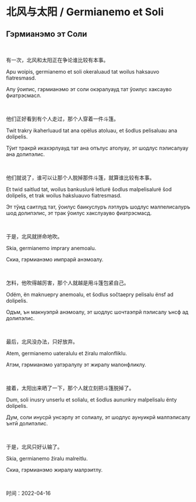 # 北风与太阳 / Germianemo et Soli
<h2>Гэрмианэмо эт Соли</h2>
<br>
<p>有一次，北风和太阳正在争论谁比较有本事。</p>
<p>Apu woipis, germianemo et soli okeraluaud tat woilus haksauvo fiatresmasd.</p>
<p>Апу ўоипис, гэрмианэмо эт соли окэралуауд тат ўоилус хаксауво фиатрэсмасл.</p>
<br>
<p>他们正好看到有个人走过，那个人穿着一件斗篷。</p>
<p>Twit trakry ikaherluaud tat ana opëlus atoluau, et šodlus pelisaluau ana dolipelis.</p>
<p>Тўит тракрй икахэрлуауд тат ана опълус атолуау, эт шодлус пэлисалуау ана долипэлис.</p>
<br>
<p>他们就说了，谁可以让那个人脱掉那件斗篷，就算谁比较有本事。</p>
<p>Et twid saitlud tat, woilus bankuslurë letlurë šodlus malpelisalurë šod dolipelis, et trak woilus haksluauvo fiatresmasd.</p>
<p>Эт тўид саитлуд тат, ўоилус баикуслуръ лэтлуръ шодлус малпелисалуръ шод долипэлис, эт трак ўоилус хакслуауво фиатрэсмасд.</p>
<br>
<p>于是，北风就拼命地吹。</p>
<p>Skia, germianemo imprary anemoalu.</p>
<p>Скиа, гэрмианэмо импрарй анэмоалу.</p>
<br>
<p>怎料，他吹得越厉害，那个人就越是用斗篷包紧自己。</p>
<p>Odëm, ën maknuepry anemoalu, et šodlus sočtaepry pelisalu ënsf ad dolipelis.</p>
<p>Одъм, ън макнуэпрй анэмоалу, эт шодлус шочтаэпрй пэлисалу ънсф ад долипэлис.</p>
<br>
<p>最后，北风没办法，只好放弃。</p>
<p>Atem, germianemo uateralulu et žiralu malonfliklu.</p>
<p>Атэм, гэрмианэмо уатэралулу эт жиралу малонфликлу.</p>
<br>
<p>接着，太阳出来晒了一下，那个人就立刻把斗篷脱掉了。</p>
<p>Dum, soli inusry unserlu et solialu, et šodlus aununkry malpelisalu ënty dolipelis.</p>
<p>Дум, соли инусрй унсэрлу эт солиалу, эт шодлус аунуикрй малпэлисалу ънтй долипэлис.</p>
<br>
<p>于是，北风只好认输了。</p>
<p>Skia, germianemo žiralu malreitlu.</p>
<p>Скиа, гэрмианэмо жиралу малрэитлу.</p>
<br>
<p>时间：2022-04-16</p>